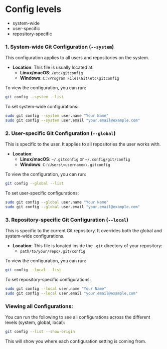 # Config levels
- system-wide
- user-specific
- repository-specific

### 1. **System-wide Git Configuration** (`--system`)
This configuration applies to all users and repositories on the system.

- **Location**: This file is usually located at:
  - **Linux/macOS**: `/etc/gitconfig`
  - **Windows**: `C:\Program Files\Git\etc\gitconfig`

To view the configuration, you can run:
```bash
git config --system --list
```
To set system-wide configurations:
```bash
sudo git config --system user.name "Your Name"
sudo git config --system user.email "your.email@example.com"
```

### 2. **User-specific Git Configuration** (`--global`)
This is specific to the user. It applies to all repositories the user works with.

- **Location**: 
  - **Linux/macOS**: `~/.gitconfig` or `~/.config/git/config`
  - **Windows**: `C:\Users\<username>\.gitconfig`

To view the configuration, you can run:
```bash
git config --global --list
```
To set user-specific configurations:
```bash
sudo git config --global user.name "Your Name"
sudo git config --global user.email "your.email@example.com"
```

### 3. **Repository-specific Git Configuration** (`--local`)
This is specific to the current Git repository. It overrides both the global and system-wide configurations.

- **Location**: This file is located inside the `.git` directory of your repository:
  - `path/to/your/repo/.git/config`

To view the configuration, you can run:
```bash
git config --local --list
```
To set repository-specific configurations:
```bash
sudo git config --local user.name "Your Name"
sudo git config --local user.email "your.email@example.com"
```

### Viewing all Configurations:
You can run the following to see all configurations across the different levels (system, global, local):
```bash
git config --list --show-origin
```
This will show you where each configuration setting is coming from.
